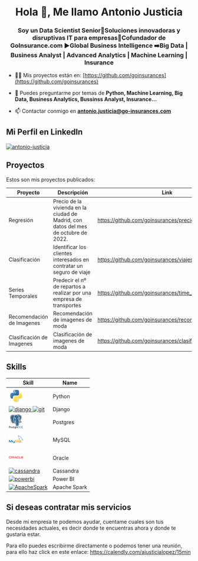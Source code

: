 <h1 align="center">Hola 👋, Me llamo Antonio Justicia</h1>
<h3 align="center">Soy un Data Scientist Senior🔹Soluciones innovadoras y disruptivas IT para empresas🔹Cofundador de GoInsurance.com ▶️Global Business Intelligence ➡️Big Data | Business Analyst | Advanced Analytics | Machine Learning | Insurance </h3>

- 👨‍💻 Mis proyectos están en: [https://github.com/goinsurances](https://github.com/goinsurances)

- 💬 Puedes preguntarme por temas de **Python, Machine Learning, Big Data, Business Analytics, Bussinss Analyst, Insurance...**

- 📫 Contactar conmigo en **antonio.justicia@go-insurances.com**

## Mi Perfil en LinkedIn 
<p align="left">
<a href="https://linkedin.com/in/antonio-justicia" target="blank"><img align="center" src="https://raw.githubusercontent.com/rahuldkjain/github-profile-readme-generator/master/src/images/icons/Social/linked-in-alt.svg" alt="antonio-justicia" height="30" width="40" /></a>
</p>

## Proyectos

Estos son mis proyectos publicados:

| Proyecto | Descripción | Link |
| ------ | ------ | ------ |
| Regresión | Precio de la vivienda en la ciudad de Madrid, con datos del mes de octubre de 2022. | https://github.com/goinsurances/precio_vivienda_madrid |
| Clasificación | Identificar los clientes interesados en contratar un seguro de viaje | https://github.com/goinsurances/viajes_contratar_seguro |
| Series Temporales | Predecir el nº de repartos a realizar por una empresa de transportes | https://github.com/goinsurances/time_series_transportes | 
| Recomendación de Imagenes | Recomendación de imagenes de moda | https://github.com/goinsurances/recomendar_imagenes |
| Clasificación de Imagenes | Clasificación de imagenes de moda | https://github.com/goinsurances/clasificar_imagen |

## Skills

| Skill | Name |
| ------ | ------ |
| <a href="https://www.python.org" target="_blank" rel="noreferrer"> <img src="https://raw.githubusercontent.com/devicons/devicon/master/icons/python/python-original.svg" alt="python" width="40" height="40"/></a>  | Python |
| <a href="https://www.djangoproject.com/" target="_blank" rel="noreferrer"> <img src="https://cdn.worldvectorlogo.com/logos/django.svg" alt="django" width="40" height="40"/> </a> <a href="https://git-scm.com/" target="_blank" rel="noreferrer"> <img src="https://www.vectorlogo.zone/logos/git-scm/git-scm-icon.svg" alt="git" width="40" height="40"/> </a> | Django |
| <a href="https://www.postgresql.org" target="_blank" rel="noreferrer"> <img src="https://raw.githubusercontent.com/devicons/devicon/master/icons/postgresql/postgresql-original-wordmark.svg" alt="postgresql" width="40" height="40"/> </a> | Postgres |
| <a href="https://www.mysql.com/" target="_blank" rel="noreferrer"> <img src="https://raw.githubusercontent.com/devicons/devicon/master/icons/mysql/mysql-original-wordmark.svg" alt="mysql" width="40" height="40"/> </a> | MySQL |
| <a href="https://www.oracle.com/" target="_blank" rel="noreferrer"> <img src="https://raw.githubusercontent.com/devicons/devicon/master/icons/oracle/oracle-original.svg" alt="oracle" width="40" height="40"/> </a> | Oracle |
| <a href="https://cassandra.apache.org/" target="_blank" rel="noreferrer"> <img src="https://www.vectorlogo.zone/logos/apache_cassandra/apache_cassandra-icon.svg" alt="cassandra" width="40" height="40"/> </a> | Cassandra |
| <a href="https://powerbi.microsoft.com/es-es/" target="_blank" rel="noreferrer"> <img src="https://powerapps.microsoft.com/images/application-logos/svg/powerbi.svg" alt="powerbi" width="40" height="40"/> </a> | Power BI |
| <a href="https://cloud.google.com/learn/what-is-apache-spark?hl=es" target="_blank" rel="noreferrer"> <img src="https://upload.wikimedia.org/wikipedia/commons/thumb/f/f3/Apache_Spark_logo.svg/1920px-Apache_Spark_logo.svg.png" alt="ApacheSpark" width="40" height="40"/> </a> | Apache Spark |

## Si deseas contratar mis servicios

Desde mi empresa te podemos ayudar, cuentame cuales son tus necesidades actuales, es decir donde te encuentras ahora y donde te gustaría estar.

Para ello puedes escribirme directamente o podemos tener una reunión, para ello haz click en este enlace:
https://calendly.com/ajusticialopez/15min



